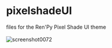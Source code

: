 # pixelshadeUI

files for the Ren'Py Pixel Shade UI theme
<br>
<br>
![screenshot0072](https://github.com/maita-k/pixelshadeUI/assets/61556469/6d25fbad-8574-48b5-81b4-df7deb94cf1e)

